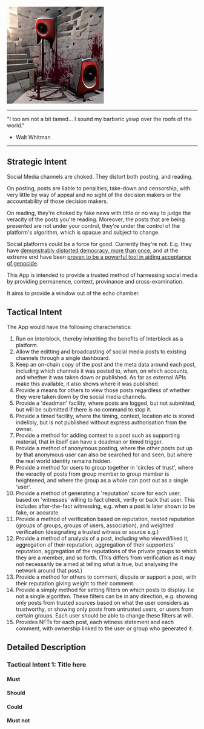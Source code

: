 ![Barbaric loudspeaker with blood Photorealistic - Unreal Engine](/nfts/yawp.png)

---

"I too am not a bit tamed...
I sound my barbaric yawp over the roofs of the world."

- Walt Whitman

---

## Strategic Intent

Social Media channels are choked. They distort both posting, and reading.

On posting, posts are liable to penalities, take-down and censorship, with very little by way of appeal and no sight of the decision makers or the accountability of those decision makers.

On reading, they're choked by fake news with little or no way to judge the veracity of the posts you're reading. Moreover, the posts that are being presented are not under your control, they're under the control of the platform's algorithm, which is opaque and subject to change.

Social platforms could be a force for good. Currently they're not. E.g. they have [demonstrably distorted democracy, more than once](https://www.ncbi.nlm.nih.gov/pmc/articles/PMC7343248/#:~:text=Social%20networks%20such%20as%20Twitter,a%20particular%20way%20of%20thinking), and at the extreme end have been [proven to be a powerful tool in aiding acceptance of genocide](https://www.theguardian.com/technology/2021/dec/06/rohingya-sue-facebook-myanmar-genocide-us-uk-legal-action-social-media-violence).

This App is intended to provide a trusted method of harnessing social media by providing permanence, context, provinance and cross-examination.

It aims to provide a window out of the echo chamber.

## Tactical Intent

The App would have the following characteristics:

1. Run on Interblock, thereby inheriting the benefits of Interblock as a platform.
1. Allow the editting and broadcasting of social media posts to existing channels through a single dashboard.
1. Keep an on-chain copy of the post and the meta data around each post, including which channels it was posted to, when, on which accounts, and whether it was taken down or published. As far as external APIs make this available, it also shows where it was published.
1. Provide a means for others to view those posts regardless of whether they were taken down by the social media channels.
1. Provide a 'deadman' facility, where posts are logged, but not submitted, but will be submitted if there is no command to stop it.
1. Provide a timed facility, where the timing, context, location etc is stored indelibly, but is not published without express authorisation from the owner.
1. Provide a method for adding context to a post such as supporting material, that in itself can have a deadman or timed trigger.
1. Provide a method of anonymous posting, where the other posts put up by that anonymous user can also be searched for and seen, but where the real world identity remains hidden.
1. Provide a method for users to group together in 'circles of trust', where the veractiy of posts from group member to group member is heightened, and where the group as a whole can post out as a single 'user'.
1. Provide a method of generating a 'reputation' score for each user, based on 'witnesses' willing to fact check, verify or back that user. This includes after-the-fact witnessing, e.g. when a post is later shown to be fake, or accurate.
1. Provide a method of verification based on reputation, nested reputation (groups of groups, groups of users, association), and weighted verification (designating a trusted witness or source e.g.)
1. Provide a method of analysis of a post, including who viewed/liked it, aggregation of their reputation, aggregation of their supporters' reputation, aggregation of the reputations of the private groups to which they are a member, and so forth. (This differs from verification as it may not necessarily be aimed at telling what is true, but analysing the network around that post.)
1. Provide a method for others to comment, dispute or support a post, with their reputation giving weight to their comment.
1. Provide a simply method for setting filters on which posts to display. I.e not a single algorithm. These filters can be in any direction, e.g. showing only posts from trusted sources based on what the user considers as trustworthy, or showing only posts from untrusted users, or users from certain groups. Each user should be able to change these filters at will.
1. Provides NFTs for each post, each witness statement and each comment, with ownership linked to the user or group who generated it.

## Detailed Description

### Tactical Intent 1: Title here

#### Must

#### Should

#### Could

#### Must not
